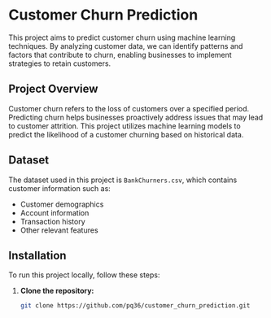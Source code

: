 # Customer Churn Prediction

This project aims to predict customer churn using machine learning techniques. By analyzing customer data, we can identify patterns and factors that contribute to churn, enabling businesses to implement strategies to retain customers.

## Project Overview

Customer churn refers to the loss of customers over a specified period. Predicting churn helps businesses proactively address issues that may lead to customer attrition. This project utilizes machine learning models to predict the likelihood of a customer churning based on historical data.

## Dataset

The dataset used in this project is `BankChurners.csv`, which contains customer information such as:

- Customer demographics
- Account information
- Transaction history
- Other relevant features

## Installation

To run this project locally, follow these steps:

1. **Clone the repository:**

   ```bash
   git clone https://github.com/pq36/customer_churn_prediction.git
   ```

